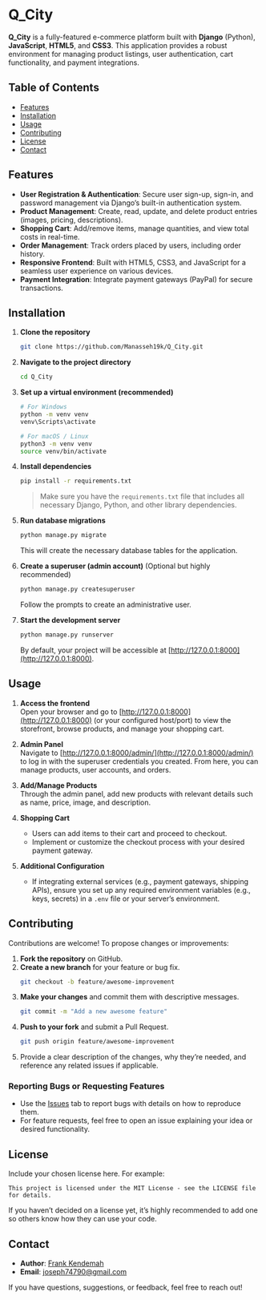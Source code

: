 # Q_City

**Q_City** is a fully-featured e-commerce platform built with **Django** (Python), **JavaScript**, **HTML5**, and **CSS3**. This application provides a robust environment for managing product listings, user authentication, cart functionality, and payment integrations.

## Table of Contents

- [Features](#features)
- [Installation](#installation)
- [Usage](#usage)
- [Contributing](#contributing)
- [License](#license)
- [Contact](#contact)

## Features

- **User Registration & Authentication**: Secure user sign-up, sign-in, and password management via Django’s built-in authentication system.
- **Product Management**: Create, read, update, and delete product entries (images, pricing, descriptions).
- **Shopping Cart**: Add/remove items, manage quantities, and view total costs in real-time.
- **Order Management**: Track orders placed by users, including order history.
- **Responsive Frontend**: Built with HTML5, CSS3, and JavaScript for a seamless user experience on various devices.
- **Payment Integration**: Integrate payment gateways (PayPal) for secure transactions.

## Installation

1. **Clone the repository**  
   ```bash
   git clone https://github.com/Manasseh19k/Q_City.git
   ```
2. **Navigate to the project directory**  
   ```bash
   cd Q_City
   ```
3. **Set up a virtual environment (recommended)**  
   ```bash
   # For Windows
   python -m venv venv
   venv\Scripts\activate

   # For macOS / Linux
   python3 -m venv venv
   source venv/bin/activate
   ```
4. **Install dependencies**  
   ```bash
   pip install -r requirements.txt
   ```
   > Make sure you have the `requirements.txt` file that includes all necessary Django, Python, and other library dependencies.

5. **Run database migrations**  
   ```bash
   python manage.py migrate
   ```
   This will create the necessary database tables for the application.

6. **Create a superuser (admin account)** (Optional but highly recommended)  
   ```bash
   python manage.py createsuperuser
   ```
   Follow the prompts to create an administrative user.

7. **Start the development server**  
   ```bash
   python manage.py runserver
   ```
   By default, your project will be accessible at [http://127.0.0.1:8000](http://127.0.0.1:8000).

## Usage

1. **Access the frontend**  
   Open your browser and go to [http://127.0.0.1:8000](http://127.0.0.1:8000) (or your configured host/port) to view the storefront, browse products, and manage your shopping cart.

2. **Admin Panel**  
   Navigate to [http://127.0.0.1:8000/admin/](http://127.0.0.1:8000/admin/) to log in with the superuser credentials you created. From here, you can manage products, user accounts, and orders.

3. **Add/Manage Products**  
   Through the admin panel, add new products with relevant details such as name, price, image, and description.

4. **Shopping Cart**  
   - Users can add items to their cart and proceed to checkout.
   - Implement or customize the checkout process with your desired payment gateway.

5. **Additional Configuration**  
   - If integrating external services (e.g., payment gateways, shipping APIs), ensure you set up any required environment variables (e.g., keys, secrets) in a `.env` file or your server’s environment.

## Contributing

Contributions are welcome! To propose changes or improvements:

1. **Fork the repository** on GitHub.
2. **Create a new branch** for your feature or bug fix.
   ```bash
   git checkout -b feature/awesome-improvement
   ```
3. **Make your changes** and commit them with descriptive messages.
   ```bash
   git commit -m "Add a new awesome feature"
   ```
4. **Push to your fork** and submit a Pull Request.
   ```bash
   git push origin feature/awesome-improvement
   ```
5. Provide a clear description of the changes, why they’re needed, and reference any related issues if applicable.

### Reporting Bugs or Requesting Features

- Use the [Issues](https://github.com/Manasseh19k/Q_City/issues) tab to report bugs with details on how to reproduce them.  
- For feature requests, feel free to open an issue explaining your idea or desired functionality.

## License

Include your chosen license here. For example:

```
This project is licensed under the MIT License - see the LICENSE file for details.
```

If you haven’t decided on a license yet, it’s highly recommended to add one so others know how they can use your code.

## Contact

- **Author**: [Frank Kendemah](https://github.com/Manasseh19k)  
- **Email**: [joseph74790@gmail.com](mailto:joseph74790@gmail.com)

If you have questions, suggestions, or feedback, feel free to reach out!
